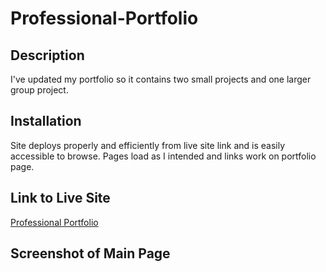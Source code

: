 # Professional-Portfolio

## Description

I've updated my portfolio so it contains two small projects and one larger group project.

## Installation

Site deploys properly and efficiently from live site link and is easily accessible to browse. Pages load as I intended and links work on portfolio page.

## Link to Live Site

[Professional Portfolio](https://mkokich.github.io/Professional-Portfolio/)

## Screenshot of Main Page